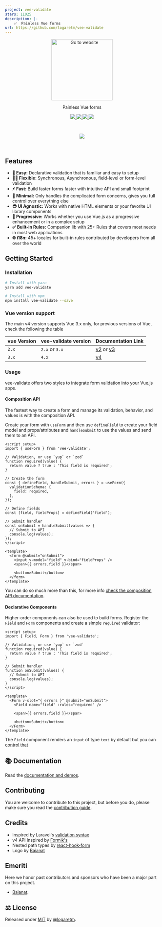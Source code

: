 ```yaml
---
project: vee-validate
stars: 11025
description: |-
    ✅  Painless Vue forms
url: https://github.com/logaretm/vee-validate
---
```


<p align="center">
  <a href="https://vee-validate.logaretm.com" target="_blank">
    <img src="https://raw.githubusercontent.com/logaretm/vee-validate/main/logo.png" width="200" title="Go to website">
  </a>
</p>

<p align="center">
Painless Vue forms
</p>

<p align="center">

<a target="_blank" href="https://www.npmjs.com/package/vee-validate">
  <img src="https://img.shields.io/npm/v/vee-validate.svg?label=&color=05bda8">
</a>

<a target="_blank" href="https://npm-stat.com/charts.html?package=vee-validate">
  <img src="https://img.shields.io/npm/dm/vee-validate.svg?color=05bd6d&label=">
</a>

<a href="https://vee-validate.logaretm.com/v4/" target="_blank">
  <img src="https://img.shields.io/badge/-docs%20and%20demos-009f53">
</a>

<a href="https://github.com/sponsors/logaretm">
  <img src="https://img.shields.io/badge/-%E2%99%A5%20Sponsors-ec5cc6">

</a>

</p>

<br>

<p align="center">
  <a href="https://github.com/sponsors/logaretm">
    <img src='https://sponsors.logaretm.com/sponsors.svg'>
  </a>
</p>

<br>

## Features

- **🍞 Easy:** Declarative validation that is familiar and easy to setup
- **🧘‍♀️ Flexible:** Synchronous, Asynchronous, field-level or form-level validation
- **⚡️ Fast:** Build faster forms faster with intuitive API and small footprint
- **🏏 Minimal:** Only handles the complicated form concerns, gives you full control over everything else
- **😎 UI Agnostic:** Works with native HTML elements or your favorite UI library components
- **🦾 Progressive:** Works whether you use Vue.js as a progressive enhancement or in a complex setup
- **✅ Built-in Rules:** Companion lib with 25+ Rules that covers most needs in most web applications
- **🌐 i18n:** 45+ locales for built-in rules contributed by developers from all over the world

## Getting Started

### Installation

```sh
# Install with yarn
yarn add vee-validate

# Install with npm
npm install vee-validate --save
```

### Vue version support

The main v4 version supports Vue 3.x only, for previous versions of Vue, check the following the table

| vue Version | vee-validate version | Documentation Link                                                                       |
| ----------- | -------------------- | ---------------------------------------------------------------------------------------- |
| `2.x`       | `2.x` or `3.x`       | [v2](https://vee-validate.logaretm.com/v2) or [v3](https://vee-validate.logaretm.com/v3) |
| `3.x`       | `4.x`                | [v4](https://vee-validate.logaretm.com/v4)                                               |

### Usage

vee-validate offers two styles to integrate form validation into your Vue.js apps.

#### Composition API

The fastest way to create a form and manage its validation, behavior, and values is with the composition API.

Create your form with `useForm` and then use `defineField` to create your field model and props/attributes and `handleSubmit` to use the values and send them to an API.

```vue
<script setup>
import { useForm } from 'vee-validate';

// Validation, or use `yup` or `zod`
function required(value) {
  return value ? true : 'This field is required';
}

// Create the form
const { defineField, handleSubmit, errors } = useForm({
  validationSchema: {
    field: required,
  },
});

// Define fields
const [field, fieldProps] = defineField('field');

// Submit handler
const onSubmit = handleSubmit(values => {
  // Submit to API
  console.log(values);
});
</script>

<template>
  <form @submit="onSubmit">
    <input v-model="field" v-bind="fieldProps" />
    <span>{{ errors.field }}</span>

    <button>Submit</button>
  </form>
</template>
```

You can do so much more than this, for more info [check the composition API documentation](https://vee-validate.logaretm.com/v4/guide/composition-api/getting-started/).

#### Declarative Components

Higher-order components can also be used to build forms. Register the `Field` and `Form` components and create a simple `required` validator:

```vue
<script setup>
import { Field, Form } from 'vee-validate';

// Validation, or use `yup` or `zod`
function required(value) {
  return value ? true : 'This field is required';
}

// Submit handler
function onSubmit(values) {
  // Submit to API
  console.log(values);
}
</script>

<template>
  <Form v-slot="{ errors }" @submit="onSubmit">
    <Field name="field" :rules="required" />

    <span>{{ errors.field }}</span>

    <button>Submit</button>
  </Form>
</template>
```

The `Field` component renders an `input` of type `text` by default but you can [control that](https://vee-validate.logaretm.com/v4/api/field#rendering-fields)

## 📚 Documentation

Read the [documentation and demos](https://vee-validate.logaretm.com/v4).

## Contributing

You are welcome to contribute to this project, but before you do, please make sure you read the [contribution guide](/CONTRIBUTING.md).

## Credits

- Inspired by Laravel's [validation syntax](https://laravel.com/docs/5.4/validation)
- v4 API Inspired by [Formik's](https://github.com/formium/formik)
- Nested path types by [react-hook-form](https://github.com/react-hook-form/react-hook-form)
- Logo by [Baianat](https://github.com/baianat)

## Emeriti

Here we honor past contributors and sponsors who have been a major part on this project.

- [Baianat](https://github.com/baianat).

## ⚖️ License

Released under [MIT](/LICENSE) by [@logaretm](https://github.com/logaretm).

